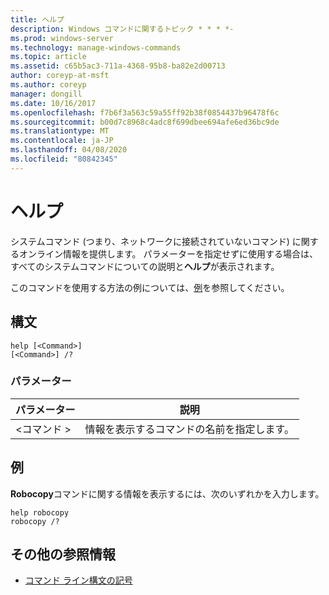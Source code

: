 ```yaml
---
title: ヘルプ
description: Windows コマンドに関するトピック * * * *-
ms.prod: windows-server
ms.technology: manage-windows-commands
ms.topic: article
ms.assetid: c65b5ac3-711a-4368-95b8-ba82e2d00713
author: coreyp-at-msft
ms.author: coreyp
manager: dongill
ms.date: 10/16/2017
ms.openlocfilehash: f7b6f3a563c59a55ff92b38f0854437b96478f6c
ms.sourcegitcommit: b00d7c8968c4adc8f699dbee694afe6ed36bc9de
ms.translationtype: MT
ms.contentlocale: ja-JP
ms.lasthandoff: 04/08/2020
ms.locfileid: "80842345"
---
```

# <a name="help"></a>ヘルプ



システムコマンド (つまり、ネットワークに接続されていないコマンド) に関するオンライン情報を提供します。 パラメーターを指定せずに使用する場合は、すべてのシステムコマンドについての説明と**ヘルプ**が表示されます。

このコマンドを使用する方法の例については、[例](#BKMK_examples)を参照してください。

## <a name="syntax"></a>構文

```
help [<Command>] 
[<Command>] /?
```

### <a name="parameters"></a>パラメーター

|パラメーター|説明|
|---------|-----------|
|\<コマンド >|情報を表示するコマンドの名前を指定します。|

## <a name="examples"></a><a name=BKMK_examples></a>例

**Robocopy**コマンドに関する情報を表示するには、次のいずれかを入力します。
```
help robocopy
robocopy /? 
```

## <a name="additional-references"></a>その他の参照情報

- [コマンド ライン構文の記号](command-line-syntax-key.md)